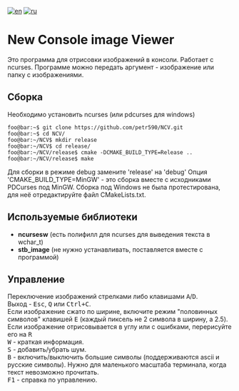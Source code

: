 [![en](https://img.shields.io/badge/lang-en-red.svg)](https://github.com/petr590/NCV/blob/master/README.md)
[![ru](https://img.shields.io/badge/lang-ru-blue.svg)](https://github.com/petr590/NCV/blob/master/README-ru.md)

# New Console image Viewer
Это программа для отрисовки изображений в консоли. Работает с ncurses.
Программе можно передать аргумент - изображение или папку с изображениями.

## Сборка
Необходимо установить ncurses (или pdcurses для windows)

```console
foo@bar:~$ git clone https://github.com/petr590/NCV.git
foo@bar:~$ cd NCV/
foo@bar:~/NCV$ mkdir release
foo@bar:~/NCV$ cd release/
foo@bar:~/NCV/release$ cmake -DCMAKE_BUILD_TYPE=Release ..
foo@bar:~/NCV/release$ make
```

Для сборки в режиме debug замените 'release' на 'debug'
Опция 'CMAKE_BUILD_TYPE=MinGW' - это сборка вместе с исходниками PDCurses под MinGW.
Сборка под Windows не была протестирована, для неё отредактируйте файл CMakeLists.txt.

## Используемые библиотеки
- **ncursesw** (есть полифилл для ncurses для выведения текста в wchar_t)
- **stb_image** (не нужно устанавливать, поставляется вместе с программой)

## Управление
Переключение изображений стрелками либо клавишами <kbd>A</kbd>/<kbd>D</kbd>.  
Выход - <kbd>Esc</kbd>, <kbd>Q</kbd> или <kbd>Ctrl+C</kbd>.  
Если изображение сжато по ширине, включите режим "половинных символов" клавишей <kbd>E</kbd> (каждый пиксель не 2 символа в ширину, а 2.5).  
Если изображение отрисовывается в углу или с ошибками, перерисуйте его на <kbd>R</kbd>  
<kbd>W</kbd> - краткая информация.  
<kbd>S</kbd> - добавить/убрать шум.  
<kbd>B</kbd> - включить/выключить большие символы (поддерживаются ascii и русские символы).
Нужно для маленького масштаба терминала, когда текст невозможно прочитать.  
<kbd>F1</kbd> - справка по управлению.
